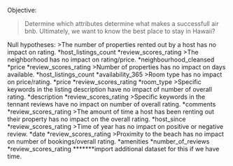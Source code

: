Objective:

>Determine which attributes determine what makes a successfull air bnb. 
>Ultimately, we want to know the best place to stay in Hawaii?

  Null hypotheses:
    >The number of properties rented out by a host has no impact on rating.
      *host_listings_count
      *review_scores_rating
    >The neighborhood has no impact on rating/price.
      *neighbourhood_cleansed
      *price
      *review_scores_rating
    >Number of properties has no impact on days available.
      *host_listings_count
      *availability_365
    >Room type has no impact on price/rating.
      *price
      *review_scores_rating
      *room_type
    >Specific keywords in the listing description have no impact of number of overall rating.
      *description
      *review_scores_rating
    >Specific keywords in the tennant reviews have no impact on number of overall rating.
      *comments
      *review_scores_rating
    >The amount of time a host has been renting out their property has no impact on the overall rating.
      *host_since
      *review_scores_rating
    >Time of year has no impact on positive or negative review.
      *date
      *review_scores_rating
    >Proximity to the beach has no impact on number of bookings/overall rating.
      *amenities
      *number_of_reviews
      *review_scores_rating
      *******import additional dataset for this if we have time.